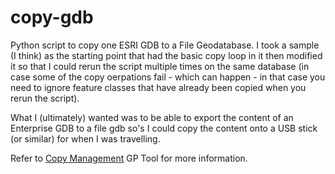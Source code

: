 copy-gdb
========

Python script to copy one ESRI GDB to a File Geodatabase. I took a sample (I think) as the starting point that had the basic copy loop in it then modified it so that I could rerun the script multiple times on the same database (in case some of the copy oerpations fail - which can happen - in that case you need to ignore feature classes that have already been copied when you rerun the script). 

What I (ultimately) wanted was to be able to export the content of an Enterprise GDB to a file gdb so's I could copy the content onto a USB stick (or similar) for when I was travelling.

Refer to [Copy Management](http://help.arcgis.com/en/arcgisdesktop/10.0/help/index.html#//001700000035000000) GP Tool for more information.

